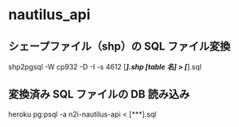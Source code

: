 # nautilus_api

## シェープファイル（shp）の SQL ファイル変換

shp2pgsql -W cp932 -D -I -s 4612 [***].shp [table 名] > [***].sql

## 変換済み SQL ファイルの DB 読み込み

heroku pg:psql -a n2i-nautilus-api < [***].sql
